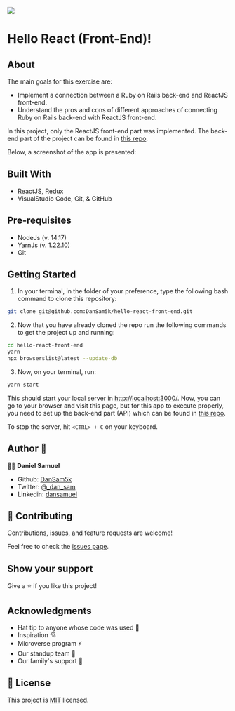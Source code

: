 ![](https://img.shields.io/badge/Microverse-blueviolet)
# Hello React (Front-End)!

## About

The main goals for this exercise are:

- Implement a connection between a Ruby on Rails back-end and ReactJS front-end.
- Understand the pros and cons of different approaches of connecting Ruby on Rails back-end with ReactJS front-end.

In this project, only the ReactJS front-end part was implemented. The back-end part of the project can be found in [this repo](https://github.com/DanSam5k/hello-rails-back-end/).

Below, a screenshot of the app is presented:



## Built With

- ReactJS, Redux
- VisualStudio Code, Git, & GitHub

## Pre-requisites

- NodeJs (v. 14.17)
- YarnJs (v. 1.22.10)
- Git

## Getting Started

1. In your terminal, in the folder of your preference, type the following bash command to clone this repository:

```sh
git clone git@github.com:DanSam5k/hello-react-front-end.git
```

2. Now that you have already cloned the repo run the following commands to get the project up and running:

```sh
cd hello-react-front-end
yarn
npx browserslist@latest --update-db
```

3. Now, on your terminal, run:

```sh
yarn start
```

This should start your local server in [http://localhost:3000/](http://localhost:3000/). Now, you can go to your browser and visit this page, but for this app to execute properly, you need to set up the back-end part (API) which can be found in [this repo](https://github.com/DanSam5k/hello-rails-back-end/).

To stop the server, hit `<CTRL> + C` on your keyboard.

## Author 👤 

👨‍💻 **Daniel Samuel**

- Github: [DanSam5k](https://github.com/DanSam5k)
- Twitter: [@_dan_sam](https://twitter.com/_dan_sam)
- Linkedin: [dansamuel](https://www.linkedin.com/in/dansamuel/)
## 🤝 Contributing

Contributions, issues, and feature requests are welcome!

Feel free to check the [issues page](https://github.com/DanSam5K/hello-rails-front-end/issues).

## Show your support

Give a ⭐️ if you like this project!

## Acknowledgments
- Hat tip to anyone whose code was used 🔰
- Inspiration 💘
- Microverse program ⚡
- Our standup team 🏹
- Our family's support 🙌


## 📝 License

This project is [MIT](./LICENSE) licensed.
